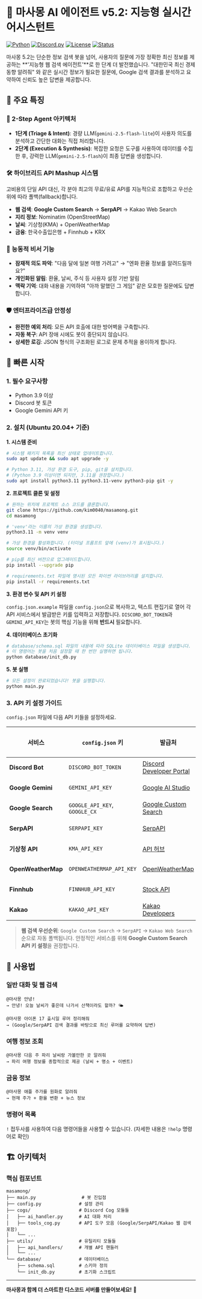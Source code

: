 # 🤖 마사몽 AI 에이전트 v5.2: 지능형 실시간 어시스턴트

[![Python](https://img.shields.io/badge/Python-3.9+-blue.svg)](https://python.org)
[![Discord.py](https://img.shields.io/badge/Discord.py-2.3+-green.svg)](https://discordpy.readthedocs.io)
[![License](https://img.shields.io/badge/License-MIT-yellow.svg)](LICENSE)
[![Status](https://img.shields.io/badge/Status-Production%20Ready-brightgreen.svg)]()

마사몽 5.2는 단순한 정보 검색 봇을 넘어, 사용자의 질문에 가장 정확한 최신 정보를 제공하는 **'지능형 웹 검색 에이전트'**로 한 단계 더 발전했습니다. "대한민국 최신 경제 동향 알려줘" 와 같은 실시간 정보가 필요한 질문에, Google 검색 결과를 분석하고 요약하여 신뢰도 높은 답변을 제공합니다.

## 🌟 주요 특징

### 🧠 2-Step Agent 아키텍처
- **1단계 (Triage & Intent)**: 경량 LLM(`gemini-2.5-flash-lite`)이 사용자 의도를 분석하고 간단한 대화는 직접 처리합니다.
- **2단계 (Execution & Synthesis)**: 복잡한 요청은 도구를 사용하여 데이터를 수집한 후, 강력한 LLM(`gemini-2.5-flash`)이 최종 답변을 생성합니다.

### 🛠️ 하이브리드 API Mashup 시스템
고비용의 단일 API 대신, 각 분야 최고의 무료/유료 API를 지능적으로 조합하고 우선순위에 따라 폴백(fallback)합니다.
- **웹 검색**: **Google Custom Search** → **SerpAPI** → Kakao Web Search
- **지리 정보**: Nominatim (OpenStreetMap)
- **날씨**: 기상청(KMA) + OpenWeatherMap
- **금융**: 한국수출입은행 + Finnhub + KRX

### 🎯 능동적 비서 기능
- **잠재적 의도 파악**: "다음 달에 일본 여행 가려고" → "엔화 환율 정보를 알려드릴까요?"
- **개인화된 알림**: 환율, 날씨, 주식 등 사용자 설정 기반 알림
- **맥락 기억**: 대화 내용을 기억하여 "아까 말했던 그 게임" 같은 모호한 질문에도 답변합니다.

### 🛡️ 엔터프라이즈급 안정성
- **완전한 예외 처리**: 모든 API 호출에 대한 방어벽을 구축합니다.
- **자동 복구**: API 장애 시에도 봇이 중단되지 않습니다.
- **상세한 로깅**: JSON 형식의 구조화된 로그로 문제 추적을 용이하게 합니다.

## 🚀 빠른 시작

### 1. 필수 요구사항
- Python 3.9 이상
- Discord 봇 토큰
- Google Gemini API 키

### 2. 설치 (Ubuntu 20.04+ 기준)

**1. 시스템 준비**

```bash
# 시스템 패키지 목록을 최신 상태로 업데이트합니다.
sudo apt update && sudo apt upgrade -y

# Python 3.11, 가상 환경 도구, pip, git을 설치합니다.
# (Python 3.9 이상이면 되지만, 3.11을 권장합니다.)
sudo apt install python3.11 python3.11-venv python3-pip git -y
```

**2. 프로젝트 클론 및 설정**

```bash
# 원하는 위치에 프로젝트 소스 코드를 클론합니다.
git clone https://github.com/kim0040/masamong.git
cd masamong

# 'venv'라는 이름의 가상 환경을 생성합니다.
python3.11 -m venv venv

# 가상 환경을 활성화합니다. (터미널 프롬프트 앞에 (venv)가 표시됩니다.)
source venv/bin/activate

# pip를 최신 버전으로 업그레이드합니다.
pip install --upgrade pip

# requirements.txt 파일에 명시된 모든 파이썬 라이브러리를 설치합니다.
pip install -r requirements.txt
```

**3. 환경 변수 및 API 키 설정**

`config.json.example` 파일을 `config.json`으로 복사하고, 텍스트 편집기로 열어 각 API 서비스에서 발급받은 키를 입력하고 저장합니다. `DISCORD_BOT_TOKEN`과 `GEMINI_API_KEY`는 봇의 핵심 기능을 위해 **반드시** 필요합니다.

**4. 데이터베이스 초기화**

```bash
# database/schema.sql 파일의 내용에 따라 SQLite 데이터베이스 파일을 생성합니다.
# 이 명령어는 봇을 처음 설정할 때 한 번만 실행하면 됩니다.
python database/init_db.py
```

**5. 봇 실행**

```bash
# 모든 설정이 완료되었습니다! 봇을 실행합니다.
python main.py
```

### 3. API 키 설정 가이드

`config.json` 파일에 다음 API 키들을 설정하세요.

| 서비스 | `config.json` 키 | 발급처 | 무료 할당량 | 필수도 |
|---|---|---|---|---|
| **Discord Bot** | `DISCORD_BOT_TOKEN` | [Discord Developer Portal](https://discord.com/developers/applications) | 무제한 | **필수** |
| **Google Gemini** | `GEMINI_API_KEY` | [Google AI Studio](https://aistudio.google.com/app/apikey) | 15 RPM | **필수** |
| **Google Search**| `GOOGLE_API_KEY`, `GOOGLE_CX` | [Google Custom Search](https://developers.google.com/custom-search/v1/overview) | 100/일 | **권장** |
| **SerpAPI** | `SERPAPI_KEY` | [SerpAPI](https://serpapi.com/) | 100/월 | 선택 |
| **기상청 API** | `KMA_API_KEY` | [API 허브](https://apihub.kma.go.kr/) | 10,000/일 | 권장 |
| **OpenWeatherMap**| `OPENWEATHERMAP_API_KEY` | [OpenWeatherMap](https://openweathermap.org/api) | 1,000/일 | 권장 |
| **Finnhub** | `FINNHUB_API_KEY` | [Stock API](https://finnhub.io/) | 60/분 | 선택 |
| **Kakao** | `KAKAO_API_KEY` | [Kakao Developers](https://developers.kakao.com/) | 다양 | 선택 |

> **웹 검색 우선순위**: `Google Custom Search` -> `SerpAPI` -> `Kakao Web Search` 순으로 자동 폴백됩니다. 안정적인 서비스를 위해 **Google Custom Search API 키 설정**을 권장합니다.

## 📖 사용법

### 일반 대화 및 웹 검색
```
@마사몽 안녕!
→ 안녕! 오늘 날씨가 좋은데 나가서 산책이라도 할까? 🌤️

@마사몽 아이폰 17 출시일 루머 정리해줘
→ (Google/SerpAPI 검색 결과를 바탕으로 최신 루머를 요약하여 답변)
```

### 여행 정보 조회
```
@마사몽 다음 주 파리 날씨랑 가볼만한 곳 알려줘
→ 파리 여행 정보를 종합적으로 제공 (날씨 + 명소 + 이벤트)
```

### 금융 정보
```
@마사몽 애플 주가를 원화로 알려줘
→ 현재 주가 + 환율 변환 + 뉴스 정보
```

### 명령어 목록
`!` 접두사를 사용하여 다음 명령어들을 사용할 수 있습니다. (자세한 내용은 `!help` 명령어로 확인)

## 🏗️ 아키텍처

### 핵심 컴포넌트

```
masamong/
├── main.py                 # 봇 진입점
├── config.py              # 설정 관리
├── cogs/                  # Discord Cog 모듈들
│   ├── ai_handler.py      # AI 대화 처리
│   ├── tools_cog.py       # API 도구 모음 (Google/SerpAPI/Kakao 웹 검색 포함)
│   └── ...
├── utils/                 # 유틸리티 모듈들
│   ├── api_handlers/      # 개별 API 핸들러
│   └── ...
└── database/              # 데이터베이스
    ├── schema.sql         # 스키마 정의
    └── init_db.py         # 초기화 스크립트
```

---

**마사몽과 함께 더 스마트한 디스코드 서버를 만들어보세요!** 🚀
